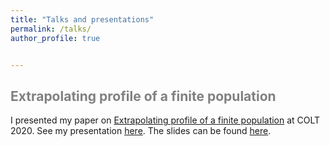 ```yaml
---
title: "Talks and presentations"
permalink: /talks/
author_profile: true


---
```


<span style='color:grey'> Extrapolating profile of a finite population </span>
-----------------------------------------------------


I presented my paper on [Extrapolating profile of a finite population](https://janasoham.github.io/publication/COLT-urn)
at COLT 2020. See my presentation [here](https://www.youtube.com/watch?v=RtNtFULGRnA&ab_channel=COLT). The slides can be found [here](http://janasoham.github.io/files/COLT2020_presentation.pdf). 
